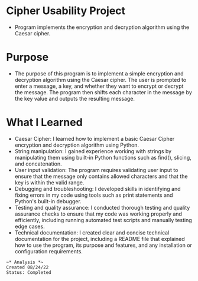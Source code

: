 # Cipher Usability Project
* Program implements the encryption and decryption algorithm using the Caesar cipher. 

# Purpose
* The purpose of this program is to implement a simple encryption and decryption algorithm using the Caesar cipher. The user is prompted to enter a message, a key, and whether they want to encrypt or decrypt the message. The program then shifts each character in the message by the key value and outputs the resulting message.

# What I Learned
* Caesar Cipher: I learned how to implement a basic Caesar Cipher encryption and decryption algorithm using Python.
* String manipulation: I gained experience working with strings by manipulating them using built-in Python functions such as find(), slicing, and concatenation.
* User input validation: The program requires validating user input to ensure that the message only contains allowed characters and that the key is within the valid range.
* Debugging and troubleshooting: I developed skills in identifying and fixing errors in my code using tools such as print statements and Python's built-in debugger.
* Testing and quality assurance: I conducted thorough testing and quality assurance checks to ensure that my code was working properly and efficiently, including running automated test scripts and manually testing edge cases.
* Technical documentation: I created clear and concise technical documentation for the project, including a README file that explained how to use the program, its purpose and features, and any installation or configuration requirements.
```
~* Analysis *~
Created 08/24/22
Status: Completed
